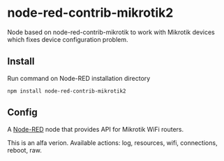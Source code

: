 node-red-contrib-mikrotik2
==========================

Node based on node-red-contrib-mikrotik to work with Mikrotik devices which fixes device configuration problem.

Install
-------
Run command on Node-RED installation directory

	npm install node-red-contrib-mikrotik2
	
Config
-------

<p>A <a href="http://nodered.org" target="_new">Node-RED</a> node that provides API for Mikrotik WiFi routers.</p>
This is an alfa verion. Available actions: log, resources, wifi, connections, reboot, raw.
  
